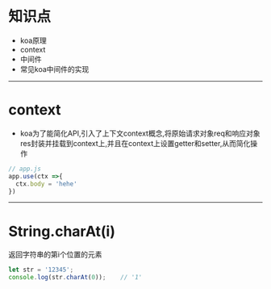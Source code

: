 # 知识点
- koa原理
- context
- 中间件
- 常见koa中间件的实现

***
# context
- koa为了能简化API,引入了上下文context概念,将原始请求对象req和响应对象res封装并挂载到context上,并且在context上设置getter和setter,从而简化操作
````javascript
// app.js
app.use(ctx =>{
  ctx.body = 'hehe'
})
````
***
# String.charAt(i)
返回字符串的第i个位置的元素
````javascript
let str = '12345';
console.log(str.charAt(0));    // '1'
````
